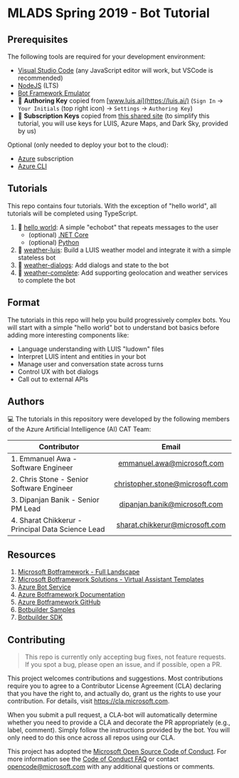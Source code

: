 # MLADS Spring 2019 - Bot Tutorial

## Prerequisites

The following tools are required for your development environment:   

- [Visual Studio Code](https://code.visualstudio.com/) (any JavaScript editor will work, but VSCode is recommended)
- [NodeJS](https://nodejs.org/en/) (LTS)
- [Bot Framework Emulator](https://github.com/Microsoft/BotFramework-Emulator/releases)
- 🔑 __Authoring Key__ copied from [www.luis.ai](https://luis.ai/) (`Sign In` -> `Your Initials` (top right icon) -> `Settings` -> `Authoring Key`)
- 🔑 __Subscription Keys__ copied from [this shared site](https://aka.ms/mlads-bot) (to simplify this tutorial, you will use keys for LUIS, Azure Maps, and Dark Sky, provided by us)

Optional (only needed to deploy your bot to the cloud):
- [Azure](https://portal.azure.com) subscription
- [Azure CLI](https://docs.microsoft.com/en-us/cli/azure/install-azure-cli?view=azure-cli-latest)

## Tutorials

This repo contains four tutorials. With the exception of "hello world", all tutorials will be completed using TypeScript.

1. 🤖 [hello world](./tutorials/node/01-hello-world): A simple "echobot" that repeats messages to the user
    - (optional) [.NET Core](./tutorials/dotnet/hello-world)
    - (optional) [Python](./tutorials/python/Echo-Connector-Bot)
1. 🤖 [weather-luis](./tutorials/node/02-weather-luis): Build a LUIS weather model and integrate it with a simple stateless bot
1. 🤖 [weather-dialogs](./tutorials/node/03-weather-dialogs): Add dialogs and state to the bot
1. 🤖 [weather-complete](./tutorials/node/04-weather-complete): Add supporting geolocation and weather services to complete the bot

## Format  

The tutorials in this repo will help you build progressively complex bots. You will start with a simple "hello world" bot to understand bot basics before adding more interesting components like:

- Language understanding with LUIS "ludown" files
- Interpret LUIS intent and entities in your bot
- Manage user and conversation state across turns
- Control UX with bot dialogs
- Call out to external APIs  

## Authors  
💻 The tutorials in this repository were developed by the following members of the Azure Artificial Intelligence (AI) CAT Team:  

| Contributor | Email |
| ------ | :--------: | 
| 1. Emmanuel Awa - Software Engineer | [emmanuel.awa@microsoft.com](mailto:emmanuel.awa@microsoft.com) |
| 2. Chris Stone - Senior Software Engineer | [christopher.stone@microsoft.com](mailto:christopher.stone@microsoft.com)  |
| 3. Dipanjan Banik - Senior PM Lead | [dipanjan.banik@microsoft.com](mailto:dipanjan.banik@microsoft.com)  |
| 4. Sharat Chikkerur - Principal Data Science Lead | [sharat.chikkerur@microsoft.com](mailto:sharat.chikkerur@microsoft.com) |


## Resources  
1. [Microsoft Botframework - Full Landscape](https://github.com/Microsoft/botframework#readme)    
1. [Microsoft Botframework Solutions - Virtual Assistant Templates](https://github.com/microsoft/botframework-solutions)  
1. [Azure Bot Service](https://azure.microsoft.com/en-us/services/bot-service/)  
1. [Azure Botframework Documentation](https://dev.botframework.com/)  
1. [Azure Botframework GitHub](https://github.com/microsoft/botframework)  
1. [Botbuilder Samples](https://github.com/microsoft/BotBuilder-Samples)  
1. [Botbuilder SDK](https://github.com/microsoft/botframework-sdk)  


## Contributing

> This repo is currently only accepting bug fixes, not feature requests. If you spot a bug, please open an issue, and if possible, open a PR.

This project welcomes contributions and suggestions.  Most contributions require you to agree to a
Contributor License Agreement (CLA) declaring that you have the right to, and actually do, grant us
the rights to use your contribution. For details, visit https://cla.microsoft.com.

When you submit a pull request, a CLA-bot will automatically determine whether you need to provide
a CLA and decorate the PR appropriately (e.g., label, comment). Simply follow the instructions
provided by the bot. You will only need to do this once across all repos using our CLA.

This project has adopted the [Microsoft Open Source Code of Conduct](https://opensource.microsoft.com/codeofconduct/).
For more information see the [Code of Conduct FAQ](https://opensource.microsoft.com/codeofconduct/faq/) or
contact [opencode@microsoft.com](mailto:opencode@microsoft.com) with any additional questions or comments.


